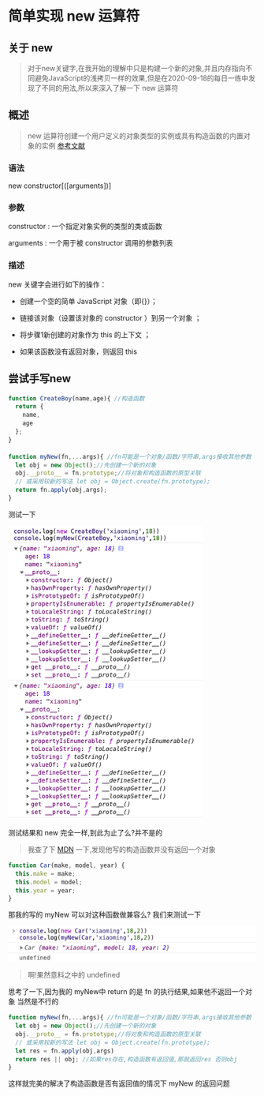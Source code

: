 # 简单实现 new 运算符

## 关于 new 

> 对于new关键字,在我开始的理解中只是构建一个新的对象,并且内存指向不同避免JavaScript的浅拷贝一样的效果,但是在2020-09-18的每日一练中发现了不同的用法,所以来深入了解一下 new 运算符

## 概述

> new 运算符创建一个用户定义的对象类型的实例或具有构造函数的内置对象的实例
[参考文献](https://developer.mozilla.org/zh-CN/docs/Web/JavaScript/Reference/Operators/new)

### 语法

new constructor[([arguments])]

### 参数

constructor : 一个指定对象实例的类型的类或函数

arguments : 一个用于被 constructor 调用的参数列表

### 描述

new 关键字会进行如下的操作：

- 创建一个空的简单 JavaScript 对象（即{}）；

- 链接该对象（设置该对象的 constructor ）到另一个对象 ；

- 将步骤1新创建的对象作为 this 的上下文 ；

- 如果该函数没有返回对象，则返回 this

## 尝试手写new

```js
function CreateBoy(name,age){ //构造函数
  return {
    name,
    age
  };
}

function myNew(fn,...args){ //fn可能是一个对象/函数/字符串,args接收其他参数
  let obj = new Object();//先创建一个新的对象
  obj.__proto__ = fn.prototype;//将对象和构造函数的原型关联
  // 或采用较新的写法 let obj = Object.create(fn.prototype);
  return fn.apply(obj,args);
}
```

测试一下

![测试结果](./images/1.png)

测试结果和 new 完全一样,到此为止了么?并不是的

> 我查了下 [MDN](https://developer.mozilla.org/zh-CN/docs/Web/JavaScript/Reference/Operators/new) 一下,发现他写的构造函数并没有返回一个对象
```js
function Car(make, model, year) {
  this.make = make;
  this.model = model;
  this.year = year;
}
```
那我的写的 myNew 可以对这种函数做兼容么? 我们来测试一下

![测试结果](./images/2.png)

> 啊!果然意料之中的 undefined

思考了一下,因为我的 myNew中 return 的是 fn 的执行结果,如果他不返回一个对象 当然是不行的

```js
function myNew(fn,...args){ //fn可能是一个对象/函数/字符串,args接收其他参数
  let obj = new Object();//先创建一个新的对象
  obj.__proto__ = fn.prototype;//将对象和构造函数的原型关联
  // 或采用较新的写法 let obj = Object.create(fn.prototype);
  let res = fn.apply(obj,args)
  return res || obj; //如果res存在,构造函数有返回值,那就返回res 否则obj
}
```

这样就完美的解决了构造函数是否有返回值的情况下 myNew 的返回问题
